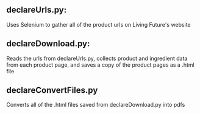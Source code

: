 ## declareUrls.py:
Uses Selenium to gather all of the product urls on Living Future's website

## declareDownload.py:
Reads the urls from declareUrls.py, collects product and ingredient data from each product page, and saves a copy of the product pages as a .html file

## declareConvertFiles.py
Converts all of the .html files saved from declareDownload.py into pdfs
